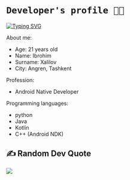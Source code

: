 # `Developer's profile 🧑‍💻`

[![Typing SVG](https://readme-typing-svg.demolab.com?font=Fira+Code&pause=1000&color=36F73A&width=435&lines=Hi+there!+%F0%9F%91%8B;Welcome+to+my+GitHub!+%F0%9F%9A%80;I'm+an+Android+Developer!+%F0%9F%93%B1;Always+learning%2C+always+coding+%F0%9F%93%9A%F0%9F%92%BB)](https://git.io/typing-svg)

About me:
* Age: 21 years old
* Name: Ibrohim
* Surname: Xalilov
* City: Angren, Tashkent

Profession:
* Android Native Developer

Programming languages:
* python
* Java
* Kotlin
* C++ (Android NDK)

## ✍️ Random Dev Quote
![](https://quotes-github-readme.vercel.app/api?type=horizontal&theme=algolia)
